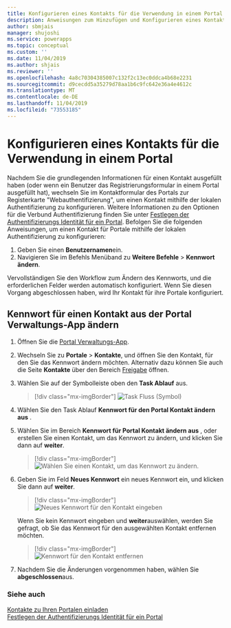 ```yaml
---
title: Konfigurieren eines Kontakts für die Verwendung in einem Portal | MicrosoftDocs
description: Anweisungen zum Hinzufügen und Konfigurieren eines Kontakts, der in einem Portal verwendet werden soll.
author: sbmjais
manager: shujoshi
ms.service: powerapps
ms.topic: conceptual
ms.custom: ''
ms.date: 11/04/2019
ms.author: shjais
ms.reviewer: ''
ms.openlocfilehash: 4a8c70304385007c132f2c13ec0ddca4b68e2231
ms.sourcegitcommit: d9cecdd5a35279d78aa1b6c9fc642e36a4e4612c
ms.translationtype: MT
ms.contentlocale: de-DE
ms.lasthandoff: 11/04/2019
ms.locfileid: "73553185"
---
```

# <a name="configure-a-contact-for-use-on-a-portal"></a>Konfigurieren eines Kontakts für die Verwendung in einem Portal

Nachdem Sie die grundlegenden Informationen für einen Kontakt ausgefüllt haben (oder wenn ein Benutzer das Registrierungsformular in einem Portal ausgefüllt hat), wechseln Sie im Kontaktformular des Portals zur Registerkarte "Webauthentifizierung", um einen Kontakt mithilfe der lokalen Authentifizierung zu konfigurieren. Weitere Informationen zu den Optionen für die Verbund Authentifizierung finden Sie unter [Festlegen der Authentifizierungs Identität für ein Portal](set-authentication-identity.md). Befolgen Sie die folgenden Anweisungen, um einen Kontakt für Portale mithilfe der lokalen Authentifizierung zu konfigurieren:  

1.  Geben Sie einen **Benutzernamen**ein.
2.  Navigieren Sie im Befehls Menüband zu **Weitere Befehle** &gt; **Kennwort ändern**.

Vervollständigen Sie den Workflow zum Ändern des Kennworts, und die erforderlichen Felder werden automatisch konfiguriert. Wenn Sie diesen Vorgang abgeschlossen haben, wird Ihr Kontakt für ihre Portale konfiguriert.

## <a name="change-password-for-a-contact-from-portal-management-app"></a>Kennwort für einen Kontakt aus der Portal Verwaltungs-App ändern

1.  Öffnen Sie die [Portal Verwaltungs-App](configure-portal.md).

2.  Wechseln Sie zu **Portale** > **Kontakte**, und öffnen Sie den Kontakt, für den Sie das Kennwort ändern möchten.
    Alternativ dazu können Sie auch die Seite **Kontakte** über den Bereich [Freigabe](../manage-existing-portals.md#share) öffnen. 

3.  Wählen Sie auf der Symbolleiste oben den **Task Ablauf** aus.

    > [!div class="mx-imgBorder"]
    > ![Task Fluss (Symbol)](../media/task-flow.png "Task Fluss (Symbol)")

4.  Wählen Sie den Task Ablauf **Kennwort für den Portal Kontakt ändern aus** .

5.  Wählen Sie im Bereich **Kennwort für Portal Kontakt ändern aus** , oder erstellen Sie einen Kontakt, um das Kennwort zu ändern, und klicken Sie dann auf **weiter**.

    > [!div class="mx-imgBorder"]
    > ![Wählen Sie einen Kontakt, um das Kennwort zu ändern.](../media/change-password-select-contact.png "Wählen Sie einen Kontakt, um das Kennwort zu ändern.")

6.  Geben Sie im Feld **Neues Kennwort** ein neues Kennwort ein, und klicken Sie dann auf **weiter**.

    > [!div class="mx-imgBorder"]
    > ![Neues Kennwort für den Kontakt eingeben](../media/change-password-new-password.png "Neues Kennwort für den Kontakt eingeben")

    Wenn Sie kein Kennwort eingeben und **weiter**auswählen, werden Sie gefragt, ob Sie das Kennwort für den ausgewählten Kontakt entfernen möchten.

    > [!div class="mx-imgBorder"]
    > ![Kennwort für den Kontakt entfernen](../media/change-password-remove-password.png "Kennwort für den Kontakt entfernen")

7.  Nachdem Sie die Änderungen vorgenommen haben, wählen Sie **abgeschlossen**aus.


### <a name="see-also"></a>Siehe auch
[Kontakte zu Ihren Portalen einladen](invite-contacts.md)  
[Festlegen der Authentifizierungs Identität für ein Portal](set-authentication-identity.md)  